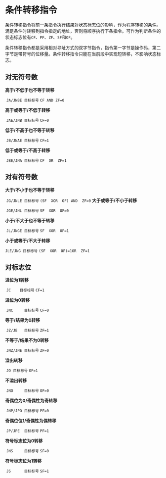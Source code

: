 # 条件转移指令

​	条件转移指令将前一条指令执行结果对状态标志位的影响，作为程序转移的条件。满足条件时转移到指令指定的地址，否则将顺序执行下条指令。可作为判断条件的状态标志位有`CF`、`PF`、`ZF`、`SF`和`OF`。

​	条件转移指令都是采用相对寻址方式的双字节指令，指令第一字节是操作码，第二字节是带符号的位移量。条件转移指令只能在当前段中实现短转移，不影响状态标志。

## 对无符号数

**高于/不低于也不等于转移**   

​	`JA/JNBE 目标标号`	`CF AND ZF=0`

**高于或等于/不低于转移**       

​	`JAE/JNB 目标标号`	`CF=0`

**低于/不高于也不等于转移**    

​	`JB/JNAE 目标标号`	`CF=1`

**低于或等于/不高于转移**    

​	`JBE/JNA 目标标号`	`CF  OR  ZF=1`

## 对有符号数

**大于/不小于也不等于转移**   

​	`JG/JNLE 目标标号`	`(SF  XOR  OF) AND  ZF=0` 
**大于或等于/不小于转移**       

​	`JGE/JNL 目标标号`	`SF  XOR  OF=0`  

**小于/不大于也不等于转移**   

​	`JL/JNGE 目标标号`	`SF  XOR  OF=1` 

**小于或等于/不大于转移**      

`JLE/JNG 目标标号`	`(SF  XOR  OF)=1OR  ZF=1`


## 对标志位

**进位为1转移**         

​	`JC    目标标号`	`CF=1` 

**进位为0转移**         

​	`JNC     目标标号`	`CF=0`

**等于/结果为0转移**          

​	`JZ/JE   目标标号`	`ZF=1`

**不等于/结果不为0转移**  

​	`JNZ/JNE 目标标号`	`ZF=0`

**溢出转移**          

​	`JO	目标标号`	`OF=1`

**不溢出转移**      

​	`JNO     目标标号`	`OF=0`

**奇偶位为0/奇偶性为奇转移**     

​	`JNP/JPO 目标标号`	`PF=0`

**奇偶位位1/奇偶性为偶转移**     

​	`JP/JPE  目标标号`	`PF=1`

**符号标志位为0转移**           

​	`JNS     目标标号`	`SF=0`

**符号标志位为1转移**           

​	`JS      目标标号`	`SF=1`
